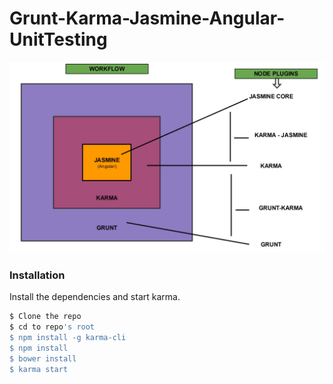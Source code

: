 # Grunt-Karma-Jasmine-Angular-UnitTesting

[![N|Solid](https://raw.githubusercontent.com/tamdilip/unitTestingAngular/master/presentation/karma.jpg)](https://nodesource.com/products/nsolid)

### Installation
Install the dependencies and start karma.

```sh
$ Clone the repo
$ cd to repo's root
$ npm install -g karma-cli 
$ npm install
$ bower install
$ karma start
```
